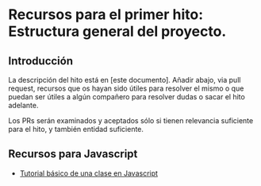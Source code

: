 Recursos para el primer hito: Estructura general del proyecto. 
=====================================

Introducción
-----------------

La descripción del hito está en [este documento]. Añadir abajo, via
pull request, recursos que os hayan sido útiles para resolver el mismo
o que puedan ser útiles a algún compañero para resolver dudas o sacar
el hito adelante.

Los PRs serán examinados y aceptados sólo si tienen relevancia
suficiente para el hito, y también entidad suficiente.

Recursos para Javascript
--------------------

* [Tutorial básico de una clase en Javascript](https://developer.mozilla.org/es/docs/Web/JavaScript/Referencia/Classes/constructor)
